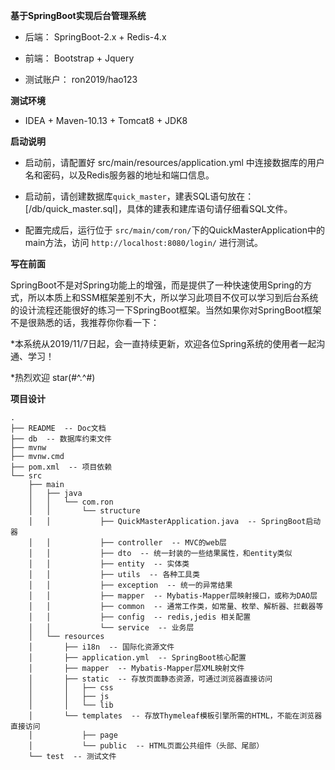**基于SpringBoot实现后台管理系统**

* 后端： SpringBoot-2.x + Redis-4.x

* 前端： Bootstrap + Jquery

* 测试账户： ron2019/hao123

**测试环境**

* IDEA + Maven-10.13 + Tomcat8 + JDK8

**启动说明**

* 启动前，请配置好 src/main/resources/application.yml 中连接数据库的用户名和密码，以及Redis服务器的地址和端口信息。

* 启动前，请创建数据库`quick_master`，建表SQL语句放在：[/db/quick_master.sql]，具体的建表和建库语句请仔细看SQL文件。

* 配置完成后，运行位于 `src/main/com/ron/`下的QuickMasterApplication中的main方法，访问 `http://localhost:8080/login/` 进行测试。


**写在前面**

SpringBoot不是对Spring功能上的增强，而是提供了一种快速使用Spring的方式，所以本质上和SSM框架差别不大，所以学习此项目不仅可以学习到后台系统的设计流程还能很好的练习一下SpringBoot框架。当然如果你对SpringBoot框架不是很熟悉的话，我推荐你你看一下：

*本系统从2019/11/7日起，会一直持续更新，欢迎各位Spring系统的使用者一起沟通、学习！

*热烈欢迎 star(#^.^#)


**项目设计**

```
.
├── README  -- Doc文档
├── db  -- 数据库约束文件
├── mvnw  
├── mvnw.cmd
├── pom.xml  -- 项目依赖
└── src
    ├── main
    │   ├── java
    │   │   └── com.ron
    │   │       └── structure
    │   │           ├── QuickMasterApplication.java  -- SpringBoot启动器
    │   │           ├── controller  -- MVC的web层
    │   │           ├── dto  -- 统一封装的一些结果属性，和entity类似
    │   │           ├── entity  -- 实体类
    │   │           ├── utils  -- 各种工具类
    │   │           ├── exception  -- 统一的异常结果
    │   │           ├── mapper  -- Mybatis-Mapper层映射接口，或称为DAO层
    │   │           ├── common  -- 通常工作类，如常量、枚举、解析器、拦截器等
    │   │           ├── config  -- redis,jedis 相关配置
    │   │           └── service  -- 业务层
    │   └── resources
    │       ├── i18n  -- 国际化资源文件
    │       ├── application.yml  -- SpringBoot核心配置
    │       ├── mapper  -- Mybatis-Mapper层XML映射文件
    │       ├── static  -- 存放页面静态资源，可通过浏览器直接访问
    │       │   ├── css
    │       │   ├── js
    │       │   └── lib
    │       └── templates  -- 存放Thymeleaf模板引擎所需的HTML，不能在浏览器直接访问
    │           ├── page
    │           └── public  -- HTML页面公共组件（头部、尾部）
    └── test  -- 测试文件
```
